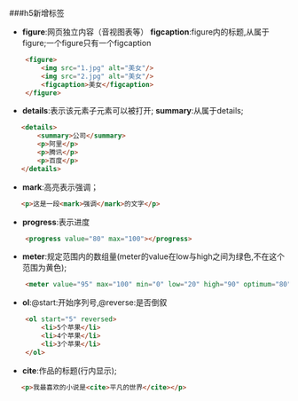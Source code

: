 ###h5新增标签

* **figure**:网页独立内容（音视图表等）
   **figcaption**:figure内的标题,从属于figure;一个figure只有一个figcaption
```html
    <figure>
        <img src="1.jpg" alt="美女"/>
        <img src="2.jpg" alt="美女"/>
        <figcaption>美女</figcaption>
    </figure>
```

* **details**:表示该元素子元素可以被打开;
   **summary**:从属于details;
```html
   <details>
       <summary>公司</summary>
       <p>阿里</p>
       <p>腾讯</p>
       <p>百度</p>
   </details>
```

* **mark**:高亮表示强调；
```html
   <p>这是一段<mark>强调</mark>的文字</p>
```

* **progress**:表示进度
```html
    <progress value="80" max="100"></progress>
```
* **meter**:规定范围内的数组量(meter的value在low与high之间为绿色,不在这个范围为黄色);
```html
    <meter value="95" max="100" min="0" low="20" high="90" optimum="80"></meter>
```

* **ol**:@start:开始序列号,@reverse:是否倒叙
```html
    <ol start="5" reversed>
        <li>5个苹果</li>
        <li>4个苹果</li>
        <li>3个苹果</li>
    </ol>
```

* **cite**:作品的标题(行内显示);
```html
   <p>我最喜欢的小说是<cite>平凡的世界</cite></p>
```
